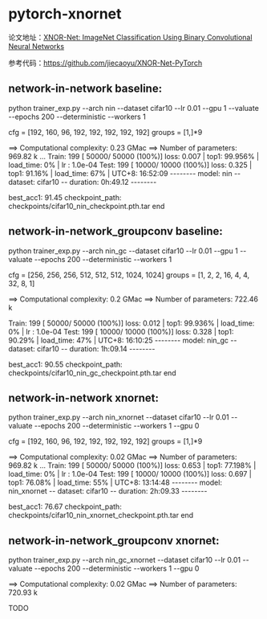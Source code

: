 # pytorch-xnornet

论文地址：[XNOR-Net: ImageNet Classification Using Binary Convolutional Neural Networks](https://arxiv.org/abs/1603.05279v4)

参考代码：https://github.com/jiecaoyu/XNOR-Net-PyTorch

## network-in-network baseline:

python trainer_exp.py --arch nin --dataset cifar10 --lr 0.01 --gpu 1 --valuate --epochs 200 --deterministic --workers 1

cfg = [192, 160, 96, 192, 192, 192, 192, 192]
groups = [1,]*9

==> Computational complexity:   0.23 GMac
==> Number of parameters:       969.82 k
...
Train: 199 [  50000/  50000 (100%)] loss:   0.007 | top1: 99.956% | load_time:   0% | lr   : 1.0e-04
Test:  199 [  10000/  10000 (100%)] loss:   0.325 | top1:  91.16% | load_time:  67% | UTC+8: 16:52:09
--------  model: nin  --  dataset: cifar10  --  duration:  0h:49.12  --------

best_acc1: 91.45
checkpoint_path: checkpoints/cifar10_nin_checkpoint.pth.tar
end

## network-in-network_groupconv baseline:

python trainer_exp.py --arch nin_gc --dataset cifar10 --lr 0.01 --gpu 1 --valuate --epochs 200 --deterministic --workers 1

cfg = [256, 256, 256, 512, 512, 512, 1024, 1024]
groups = [1, 2, 2, 16, 4, 4, 32, 8, 1]

==> Computational complexity:   0.2 GMac
==> Number of parameters:       722.46 k

Train: 199 [  50000/  50000 (100%)] loss:   0.012 | top1: 99.936% | load_time:   0% | lr   : 1.0e-04
Test:  199 [  10000/  10000 (100%)] loss:   0.328 | top1:  90.29% | load_time:  47% | UTC+8: 16:10:25
--------  model: nin_gc  --  dataset: cifar10  --  duration:  1h:09.14  --------

best_acc1: 90.55
checkpoint_path: checkpoints/cifar10_nin_gc_checkpoint.pth.tar
end

## network-in-network xnornet:

python trainer_exp.py --arch nin_xnornet --dataset cifar10 --lr 0.01 --valuate --epochs 200 --deterministic --workers 1 --gpu 0

cfg = [192, 160, 96, 192, 192, 192, 192, 192]
groups = [1,]*9

==> Computational complexity:   0.02 GMac
==> Number of parameters:       969.82 k
...
Train: 199 [  50000/  50000 (100%)] loss:   0.653 | top1: 77.198% | load_time:   0% | lr   : 1.0e-04
Test:  199 [  10000/  10000 (100%)] loss:   0.697 | top1:  76.08% | load_time:  55% | UTC+8: 13:14:48
--------  model: nin_xnornet  --  dataset: cifar10  --  duration:  2h:09.33  --------

best_acc1: 76.67
checkpoint_path: checkpoints/cifar10_nin_xnornet_checkpoint.pth.tar
end

## network-in-network_groupconv xnornet:

python trainer_exp.py --arch nin_gc_xnornet --dataset cifar10 --lr 0.01 --valuate --epochs 200 --deterministic --workers 1 --gpu 0

==> Computational complexity:   0.02 GMac
==> Number of parameters:       720.93 k

TODO